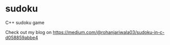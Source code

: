 # sudoku
C++ sudoku game


Check out my blog on 
https://medium.com/@rohanjariwala03/sudoku-in-c-d058859abbe4
